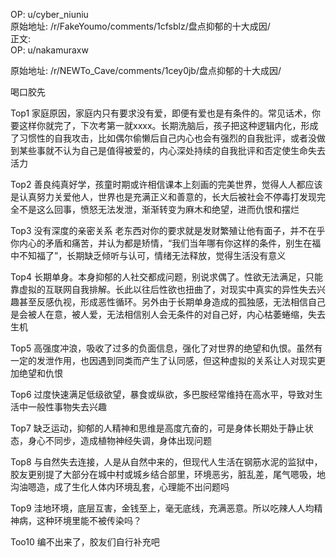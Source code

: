 
OP: u/cyber_niuniu  
原始地址: /r/FakeYoumo/comments/1cfsblz/盘点抑郁的十大成因/  
正文:  
OP: u/nakamuraxw  

 原始地址: /r/NEWTo_Cave/comments/1cey0jb/盘点抑郁的十大成因/  

喝口胶先  

 Top1 家庭原因，家庭内只有要求没有爱，即便有爱也是有条件的。常见话术，你要这样你就完了，下次考第一就xxxx。长期洗脑后，孩子把这种逻辑内化，形成了习惯性的自我攻击，比如偶尔偷懒后自己内心也会有强烈的自我批评，或者没做到某些事就不认为自己是值得被爱的，内心深处持续的自我批评和否定使生命失去活力  

 Top2 善良纯真好学，孩童时期或许相信课本上刻画的完美世界，觉得人人都应该是认真努力关爱他人，世界也是充满正义和善意的，长大后被社会不停毒打发现完全不是这么回事，愤怒无法发泄，渐渐转变为麻木和绝望，进而仇恨和摆烂  

 Top3 没有深度的亲密关系 老东西对你的要求就是发财繁殖让他有面子，并不在乎你内心的矛盾和痛苦，并认为都是矫情，“我们当年哪有你这样的条件，别生在福中不知福了”，长期缺乏倾听与认可，情绪无法释放，觉得生活没有意义  

 Top4 长期单身。本身抑郁的人社交都成问题，别说求偶了。性欲无法满足，只能靠虚拟的互联网自我排解。长此以往后性欲也扭曲了，对现实中真实的异性失去兴趣甚至反感仇视，形成恶性循环。另外由于长期单身造成的孤独感，无法相信自己是会被人在意，被人爱，无法相信别人会无条件的对自己好，内心枯萎蜷缩，失去生机  

 Top5 高强度冲浪，吸收了过多的负面信息，强化了对世界的绝望和仇恨。虽然有一定的发泄作用，也因遇到同类而产生了认同感，但这种虚拟的关系让人对现实更加绝望和仇恨  

 Top6 过度快速满足低级欲望，暴食或纵欲，多巴胺经常维持在高水平，导致对生活中一般性事物失去兴趣  

 Top7 缺乏运动，抑郁的人精神和思维是高度亢奋的，可是身体长期处于静止状态，身心不同步，造成植物神经失调，身体出现问题  

 Top8 与自然失去连接，人是从自然中来的，但现代人生活在钢筋水泥的监狱中，胶友更别提了大部分在城中村或城乡结合部里，环境恶劣，脏乱差，尾气嗯吸，地沟油嗯造，成了生化人体内环境乱套，心理能不出问题吗  

 Top9 洼地环境，底层互害，金钱至上，毫无底线，充满恶意。所以吃辣人人均精神病，这种环境里能不被传染吗？  

 Too10 编不出来了，胶友们自行补充吧

